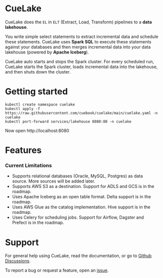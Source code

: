 # CueLake
CueLake does the `EL` in `ELT` (Extract, Load, Transform) pipelines to a **data lakehouse**.

You write simple select statements to extract incremental data and schedule these statements. CueLake uses **Spark SQL** to execute these statements against your databases and then merges incremental data into your data lakehouse (powered by **Apache Iceberg**).

CueLake auto starts and stops the Spark cluster. For every scheduled run, CueLake starts the Spark cluster, loads incremental data into the lakehouse, and then shuts down the cluster.

# Getting started
```
kubectl create namespace cuelake
kubectl apply -f https://raw.githubusercontent.com/cuebook/cuelake/main/cuelake.yaml -n cuelake
kubectl port-forward services/lakehouse 8080:80 -n cuelake
```
Now open http://localhost:8080

# Features

### Current Limitations
* Supports relational databases (Oracle, MySQL, Postgres) as data source. More sources will be added later.
* Supports AWS S3 as a destination. Support for ADLS and GCS is in the roadmap.
* Uses Apache Iceberg as an open table format. Delta support is in the roadmap.
* Uses AWS Glue as the catalog implementation. Hive support is in the roadmap.
* Uses Celery for scheduling jobs. Support for Airflow, Dagster and Prefect is in the roadmap.

# Support
For general help using CueLake, read the documentation, or go to [Github Discussions](https://github.com/cuebook/cuelake/discussions).

To report a bug or request a feature, open an [issue](https://github.com/cuebook/cuelake/issues).
